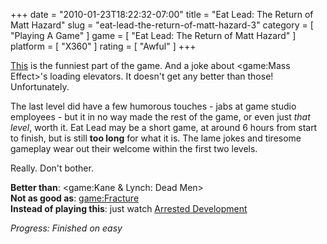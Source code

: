 +++
date = "2010-01-23T18:22:32-07:00"
title = "Eat Lead: The Return of Matt Hazard"
slug = "eat-lead-the-return-of-matt-hazard-3"
category = [ "Playing A Game" ]
game = [ "Eat Lead: The Return of Matt Hazard" ]
platform = [ "X360" ]
rating = [ "Awful" ]
+++

<a href="http://www.gametrailers.com/video/hazard-vs-eat-lead/44815">This</a> is the funniest part of the game.  And a joke about <game:Mass Effect>'s loading elevators.  It doesn't get any better than those!  Unfortunately.

The last level did have a few humorous touches - jabs at game studio employees - but it in no way made the rest of the game, or even just <i>that level</i>, worth it.  Eat Lead may be a short game, at around 6 hours from start to finish, but is still <b>too long</b> for what it is.  The lame jokes and tiresome gameplay wear out their welcome within the first two levels.

Really.  Don't bother.

<b>Better than</b>: <game:Kane & Lynch: Dead Men>  
<b>Not as good as</b>: <game:Fracture>  
<b>Instead of playing this</b>: just watch <a href="http://www.amazon.com/dp/B000JJ3Y78">Arrested Development</a>

<i>Progress: Finished on easy</i>
